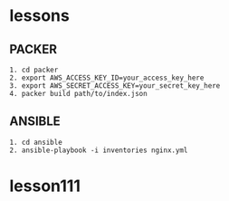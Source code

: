 # lessons

## PACKER

    1. cd packer
    2. export AWS_ACCESS_KEY_ID=your_access_key_here
    3. export AWS_SECRET_ACCESS_KEY=your_secret_key_here
    4. packer build path/to/index.json

## ANSIBLE

    1. cd ansible
    2. ansible-playbook -i inventories nginx.yml
# lesson111
